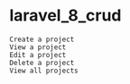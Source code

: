 # laravel_8_crud
    Create a project
    View a project
    Edit a project
    Delete a project
    View all projects

